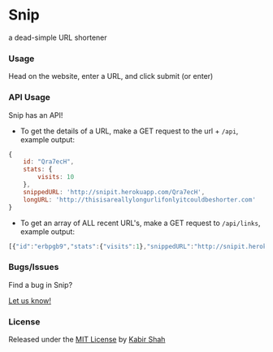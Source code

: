 # Snip

a dead-simple URL shortener

### Usage

Head on the website, enter a URL, and click submit (or enter)

<!--### Stats-->

<!--Go on any Snipped URL, and append a `/stats` to the URL. (/Qra7ecH/stats)-->

<!--Now you will be able to see the stats of the website.-->

### API Usage

Snip has an API!

- To get the details of a URL, make a GET request to the url + `/api`, example output:

```js
{
    id: "Qra7ecH",
    stats: {
        visits: 10
    },
    snippedURL: 'http://snipit.herokuapp.com/Qra7ecH',
    longURL: 'http://thisisareallylongurlifonlyitcouldbeshorter.com'
}
```

- To get an array of ALL recent URL's, make a GET request to `/api/links`, example output:

```js
[{"id":"erbpgb9","stats":{"visits":1},"snippedURL":"http://snipit.herokuapp.com/erbpgb9","longURL":"http://kabir.ml"},{"id":"72satt9","stats":{"visits":2295},"snippedURL":"http://snipit.herokuapp.com/72satt9","longURL":"http://usewing.ml"}]
```

### Bugs/Issues

Find a bug in Snip?

[Let us know!](https://github.com/KingPixil/snip/issues/new)

### License

Released under the [MIT License](https://kingpixil.github.io/license) by [Kabir Shah](http://kabir.ml)